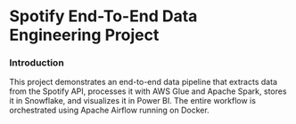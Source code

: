 # Spotify End-To-End Data Engineering Project

### Introduction
This project demonstrates an end-to-end data pipeline that extracts data from the Spotify API, processes it with AWS Glue and Apache Spark, stores it in Snowflake, and visualizes it in Power BI. The entire workflow is orchestrated using Apache Airflow running on Docker.

